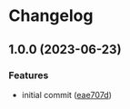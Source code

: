 # Changelog

## 1.0.0 (2023-06-23)


### Features

* initial commit ([eae707d](https://github.com/ArmandoG01/GitPOC/commit/eae707d7c363a1b0115ca80f592744bc39719491))
